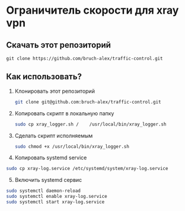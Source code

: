 # Ограничитель скорости для xray vpn

## Скачать этот репозиторий

```
git clone https://github.com/bruch-alex/traffic-control.git
```

## Как использовать?

1. Клонировать этот репозиторий

	```bash
	git clone git@github.com:bruch-alex/traffic-control.git
	```

2. Копировать скрипт в локальную папку

	```bash
	sudo cp xray_logger.sh /	/usr/local/bin/xray_logger.sh
	```

3. Сделать скрипт исполняемым

	```bash
	sudo chmod +x /usr/local/bin/xray_logger.sh 
	```

4. Копировать systemd service

```bash
sudo cp xray-log.service /etc/systemd/system/xray-log.service
```

5. Включить systemd сервис

```bash
sudo systemctl daemon-reload
sudo systemctl enable xray-log.service
sudo systemctl start xray-log.service
```